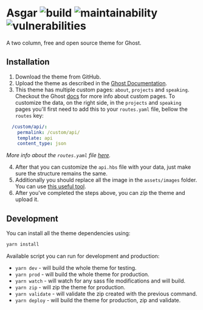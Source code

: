 Asgar ![build](https://travis-ci.com/stefanbc/Asgar.svg?branch=master) ![maintainability](https://api.codeclimate.com/v1/badges/db551b4c7a25f474e729/maintainability) ![vulnerabilities](https://snyk.io//test/github/stefanbc/Asgar/badge.svg?targetFile=package.json)
==

A two column, free and open source theme for Ghost.

Installation
--

1. Download the theme from GitHub.
2. Upload the theme as described in the [Ghost Documentation](https://docs.ghost.org/concepts/config/).
3. This theme has multiple custom pages: `about`, `projects` and `speaking`.
Checkout the Ghost [docs](https://docs.ghost.org/api/handlebars-themes/context/page/#templates) for more info about custom pages.
To customize the data, on the right side, in the `projects` and `speaking` pages
you'll first need to add this to your `routes.yaml` file, bellow the `routes` key:

```yaml
  /custom/api/:
    permalink: /custom/api/
    template: api
    content_type: json
```

*More info about the `routes.yaml` file [here](https://docs.ghost.org/api/handlebars-themes/routing/).*

4. After that you can customize the `api.hbs` file with your data, just make sure the structure remains the same.
5. Additionally you should replace all the image in the `assets/images` folder. You can use [this useful tool](http://realfavicongenerator.net/).
6. After you've completed the steps above, you can zip the theme and upload it.

Development
--

You can install all the theme dependencies using:

```bash
yarn install
```

Available script you can run for development and production:

* `yarn dev` - will build the whole theme for testing.
* `yarn prod` - will build the whole theme for production.
* `yarn watch` - will watch for any sass file modifications and will build.
* `yarn zip` - will zip the theme for production.
* `yarn validate` - will validate the zip created with the previous command.
* `yarn deploy` - will build the theme for production, zip and validate.
